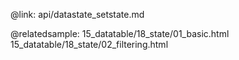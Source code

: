 @link: api/datastate_setstate.md

@relatedsample:
	15_datatable/18_state/01_basic.html
    15_datatable/18_state/02_filtering.html